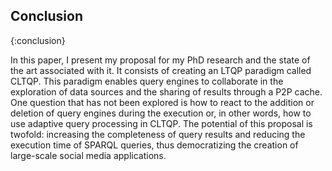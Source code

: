 ## Conclusion
{:conclusion}

In this paper, I present my proposal for my PhD research
and the state of the art associated with it.
It consists of creating an LTQP paradigm called CLTQP.
This paradigm enables query engines to collaborate in the exploration
of data sources and the sharing of results through a P2P cache.
One question that has not been explored is how to react to the addition or deletion of query engines during the execution
or, in other words, how to use adaptive query processing in CLTQP.
The potential of this proposal is twofold: increasing the completeness of query results and reducing the execution time of SPARQL queries, thus democratizing
the creation of large-scale social media applications.